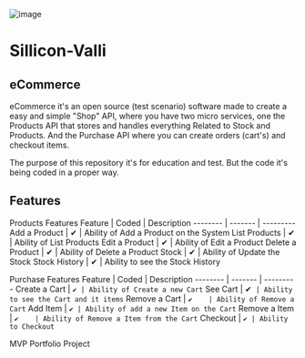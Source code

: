 ![image](https://github.com/E-buez/Sillicon-Valli/assets/113688978/741d232f-aba3-4126-a166-5d6907adc526)
# Sillicon-Valli

## eCommerce
eCommerce it's an open source (test scenario) software made to create a easy and simple "Shop" API, where you have two micro services, one the Products API that stores and handles everything Related to Stock and Products. And the Purchase API where you can create orders (cart's) and checkout items.

The purpose of this repository it's for education and test. But the code it's being coded in a proper way.

## Features
Products Features
Feature | Coded | Description
-------- | ------- | ---------
Add a Product | ✔ | Ability of Add a Product on the System
List Products | ✔ | Ability of List Products
Edit a Product | ✔ | Ability of Edit a Product
Delete a Product | ✔ | Ability of Delete a Product
Stock | ✔ | Ability of Update the Stock
Stock History | ✔ | Ability to see the Stock History

 Purchase Features
Feature |	Coded |	Description
-------- | ------- | ---------
Create a Cart	| ```✔ | Ability of Create a new Cart```
See Cart | ✔``` | Ability to see the Cart and it items```
Remove a Cart |	```✔	| Ability of Remove a Cart```
Add Item | ```✔ | Ability of add a new Item on the Cart```
Remove a Item |	```✔	| Ability of Remove a Item from the Cart```
Checkout | ```✔ | Ability to Checkout```











MVP Portfolio Project
